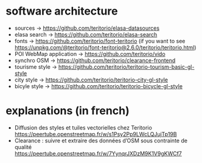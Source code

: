 # software architecture

<!-- ![process](https://github.com/teritorio/.github/assets/890869/0f323ca5-2189-4ec1-a0ee-ea499357aab5) -->


- sources -> https://github.com/teritorio/elasa-datasources
- elasa search -> https://github.com/teritorio/elasa-search
- fonts -> https://github.com/teritorio/font-teritorio (if you want to see https://unpkg.com/@teritorio/font-teritorio@2.6.0/teritorio/teritorio.html)
- POI WebMap application -> https://github.com/teritorio/vido
- synchro OSM -> https://github.com/teritorio/clearance-frontend
- tourisme style -> https://github.com/teritorio/teritorio-tourism-basic-gl-style
- city style -> https://github.com/teritorio/teritorio-city-gl-style
- bicyle style -> https://github.com/teritorio/teritorio-bicycle-gl-style



# explanations (in french)

- Diffusion des styles et tuiles vectorielles chez Teritorio https://peertube.openstreetmap.fr/w/s1Psy2Pp9LWcLQJujTp19B
- Clearance : suivre et extraire des données d’OSM sous contrainte de qualité https://peertube.openstreetmap.fr/w/7YynqrJXDzM9K1V9gKWCf7
